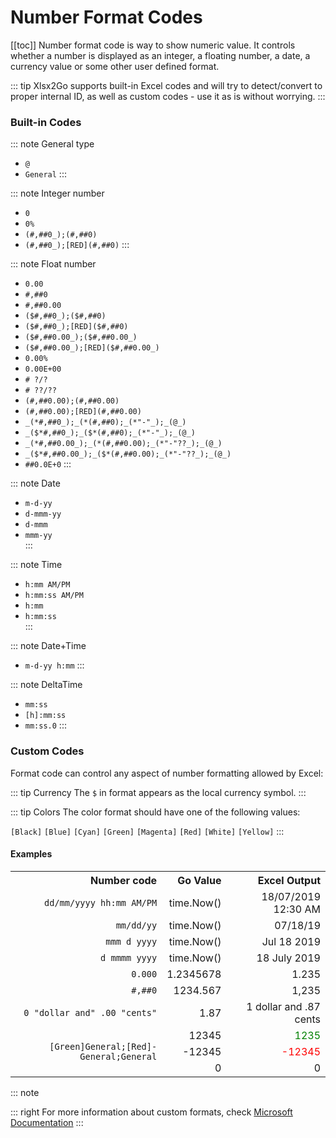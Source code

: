 # Number Format Codes
[[toc]]
Number format code is way to show numeric value. It controls whether a number is displayed as an integer, a floating number, a date, a currency value or some other user defined format.

::: tip
Xlsx2Go supports built-in Excel codes and will try to detect/convert to proper internal ID, as well as custom codes - use it as is without worrying.
:::

### Built-in Codes
::: note General type
* `@`
* `General`
:::

::: note Integer number	
* `0`
* `0%`
* `(#,##0_);(#,##0)`
* `(#,##0_);[RED](#,##0)`
:::		

::: note Float number
* `0.00`
* `#,##0`
* `#,##0.00`
* `($#,##0_);($#,##0)`
* `($#,##0_);[RED]($#,##0)`
* `($#,##0.00_);($#,##0.00_)`
* `($#,##0.00_);[RED]($#,##0.00_)`
* `0.00%`
* `0.00E+00`
* `# ?/?`
* `# ??/??`
* `(#,##0.00);(#,##0.00)`
* `(#,##0.00);[RED](#,##0.00)`
* `_(*#,##0_);_(*(#,##0);_(*"-"_);_(@_)`
* `_($*#,##0_);_($*(#,##0);_(*"-"_);_(@_)`
* `_(*#,##0.00_);_(*(#,##0.00);_(*"-"??_);_(@_)`
* `_($*#,##0.00_);_($*(#,##0.00);_(*"-"??_);_(@_)`
* `##0.0E+0`
:::

::: note Date
* `m-d-yy`
* `d-mmm-yy`
* `d-mmm`
* `mmm-yy`	
:::		

::: note Time
* `h:mm AM/PM`
* `h:mm:ss AM/PM`
* `h:mm`
* `h:mm:ss`	 
:::		 

::: note Date+Time
* `m-d-yy h:mm`
:::

::: note DeltaTime
* `mm:ss`
* `[h]:mm:ss`
* `mm:ss.0`
:::

### Custom Codes
Format code can control any aspect of number formatting allowed by Excel:

::: tip Currency
The `$` in format appears as the local currency symbol.
:::

::: tip Colors
The color format should have one of the following values: 

`[Black]` `[Blue]` `[Cyan]` `[Green]` `[Magenta]` `[Red]` `[White]` `[Yellow]`
:::

#### Examples
<table>
<tr>
	<th style="text-align: right;">Number code</th>
	<th style="text-align: right;">Go Value</th>
	<th style="text-align: right;">Excel Output</th>
</th>
<tr>
	<td style="text-align: right;"><code>dd/mm/yyyy hh:mm AM/PM</code></td>
	<td style="text-align: right;">time.Now()</td>
	<td style="text-align: right;">18/07/2019 12:30 AM</td>
</tr>
<tr>
	<td style="text-align: right;"><code>mm/dd/yy</code></td>
	<td style="text-align: right;">time.Now()</td>
	<td style="text-align: right;">07/18/19</td>
</tr>
<tr>
	<td style="text-align: right;"><code>mmm d yyyy</code></td>
	<td style="text-align: right;">time.Now()</td>
	<td style="text-align: right;">Jul 18 2019</td>
</tr>
<tr>
	<td style="text-align: right;"><code>d mmmm yyyy</code></td>
	<td style="text-align: right;">time.Now()</td>
	<td style="text-align: right;">18 July 2019</td>
</tr>
<tr>
	<td style="text-align: right;"><code>0.000</code></td>
	<td style="text-align: right;">1.2345678</td>
	<td style="text-align: right;">1.235</td>
</tr>
<tr>
	<td style="text-align: right;"><code>#,##0</code></td>
	<td style="text-align: right;">1234.567</td>
	<td style="text-align: right;">1,235</td>
</tr>
<tr>
	<td style="text-align: right;"><code>0 "dollar and" .00 "cents"</code></td>
	<td style="text-align: right;">1.87</td>
	<td style="text-align: right;">1 dollar and .87 cents</td>
</tr>
<tr>
	<td style="text-align: right;" rowspan="3"><code>[Green]General;[Red]-General;General</code></td>
	<td style="text-align: right;">12345</td>
	<td style="text-align: right;"><span style="color:green">1235</span></td>
</tr>
<tr>
	<td style="text-align: right;">-12345</td>
	<td style="text-align: right;"><span style="color:red">-12345</span></td>
</tr>
<tr>
	<td style="text-align: right;">0</td>
	<td style="text-align: right;">0</td>
</tr>
</table>

::: note

::: right
For more information about custom formats, check [Microsoft Documentation](https://support.office.com/en-us/article/create-a-custom-number-format-78f2a361-936b-4c03-8772-09fab54be7f4?ui=en-US&rs=en-US&ad=US)
:::

